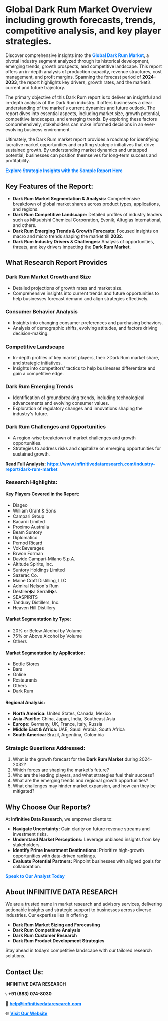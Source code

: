 <h1>Global Dark Rum Market Overview including growth forecasts, trends, competitive analysis, and key player strategies.</h1>
<p>
Discover comprehensive insights into the 
<a href="https://www.infinitivedataresearch.com/industry-report/dark-rum-market" rel="dofollow" style="color: #007BFF; text-decoration: none;"><strong>Global Dark Rum Market</strong></a>, a pivotal industry segment analyzed through its historical development, emerging trends, growth prospects, and competitive landscape. This report offers an in-depth analysis of production capacity, revenue structures, cost management, and profit margins. Spanning the forecast period of <strong>2024–2033</strong>, the report highlights key drivers, growth rates, and the market’s current and future trajectory.
</p>
<p>
The primary objective of this Dark Rum report is to deliver an insightful and in-depth analysis of the Dark Rum industry. It offers businesses a clear understanding of the market's current dynamics and future outlook. The report dives into essential aspects, including market size, growth potential, competitive landscapes, and emerging trends. By exploring these factors comprehensively, stakeholders can make informed decisions in an ever-evolving business environment.
</p>
<p>
Ultimately, the Dark Rum market report provides a roadmap for identifying lucrative market opportunities and crafting strategic initiatives that drive sustained growth. By understanding market dynamics and untapped potential, businesses can position themselves for long-term success and profitability.
</p>
<p>
<a href="https://www.infinitivedataresearch.com/request-sample/reportId=104388" style="color: #007BFF; text-decoration: none;"><strong>Explore Strategic Insights with the Sample Report Here</strong></a>
</p>

<h2>Key Features of the Report:</h2>
<ul>
<li><strong>Dark Rum Market Segmentation & Analysis:</strong> Comprehensive breakdown of global market shares across product types, applications, and regions.</li>
<li><strong>Dark Rum Competitive Landscape:</strong> Detailed profiles of industry leaders such as Mitsubishi Chemical Corporation, Evonik, Altuglas International, and others.</li>
<li><strong>Dark Rum Emerging Trends & Growth Forecasts:</strong> Focused insights on macro and micro trends shaping the market till <strong>2032</strong>.</li>
<li><strong>Dark Rum Industry Drivers & Challenges:</strong> Analysis of opportunities, threats, and key drivers impacting the <strong>Dark Rum Market</strong>.</li>
</ul>

<h2>What Research Report Provides</h2>
<h3>Dark Rum Market Growth and Size</h3>
<ul>
<li>Detailed projections of growth rates and market size.</li>
<li>Comprehensive insights into current trends and future opportunities to help businesses forecast demand and align strategies effectively.</li>
</ul>

<h3>Consumer Behavior Analysis</h3>
<ul>
<li>Insights into changing consumer preferences and purchasing behaviors.</li>
<li>Analysis of demographic shifts, evolving attitudes, and factors driving decision-making.</li>
</ul>

<h3>Competitive Landscape</h3>
<ul>
<li>In-depth profiles of key market players, their >Dark Rum market share, and strategic initiatives.</li>
<li>Insights into competitors' tactics to help businesses differentiate and gain a competitive edge.</li>
</ul>

<h3>Dark Rum Emerging Trends</h3>
<ul>
<li>Identification of groundbreaking trends, including technological advancements and evolving consumer values.</li>
<li>Exploration of regulatory changes and innovations shaping the industry's future.</li>
</ul>

<h3>Dark Rum Challenges and Opportunities</h3>
<ul>
<li>A region-wise breakdown of market challenges and growth opportunities.</li>
<li>Strategies to address risks and capitalize on emerging opportunities for sustained growth.</li>
</ul>
<p><strong>Read Full Analysis:</strong> <a href="https://www.infinitivedataresearch.com/industry-report/dark-rum-market" rel="dofollow" style="color: #007BFF; text-decoration: none;"><strong>https://www.infinitivedataresearch.com/industry-report/dark-rum-market</strong></a></p>
<h3>Research Highlights:</h3>
<h4>Key Players Covered in the Report:</h4>
<ul><li>Diageo</li><li>William Grant &amp; Sons</li><li>Campari Group</li><li>Bacardi Limited</li><li>Proximo Australia</li><li>Beam Suntory</li><li>Diplomatico</li><li>Pernod Ricard</li><li>Vok Beverages</li><li>Brwon Forman</li><li>Davide Campari-Milano S.p.A.</li><li>Altitude Spirits, Inc.</li><li>Suntory Holdings Limited</li><li>Sazerac Co.</li><li>Maine Craft Distilling, LLC</li><li>Admiral Nelson`s Rum</li><li>Destiler�a Serrall�s</li><li>SEASPIRITS</li><li>Tanduay Distillers, Inc.</li><li>Heaven Hill Distillery</li></ul>
<h4>Market Segmentation by Type:</h4>
<ul><li>20% or Below Alcohol by Volume</li><li>75% or Above Alcohol by Volume</li><li>Others</li></ul>
<h4>Market Segmentation by Application:</h4>
<ul><li>Bottle Stores</li><li>Bars</li><li>Online</li><li>Restaurants</li><li>Others</li><li>Dark Rum</li></ul>

<h4>Regional Analysis:</h4>
<ul>
<li><strong>North America:</strong> United States, Canada, Mexico</li>
<li><strong>Asia-Pacific:</strong> China, Japan, India, Southeast Asia</li>
<li><strong>Europe:</strong> Germany, UK, France, Italy, Russia</li>
<li><strong>Middle East & Africa:</strong> UAE, Saudi Arabia, South Africa</li>
<li><strong>South America:</strong> Brazil, Argentina, Colombia</li>
</ul>

<h3>Strategic Questions Addressed:</h3>
<ol>
<li>What is the growth forecast for the <strong>Dark Rum Market</strong> during 2024–2032?</li>
<li>Which forces are shaping the market's future?</li>
<li>Who are the leading players, and what strategies fuel their success?</li>
<li>What are the emerging trends and regional growth opportunities?</li>
<li>What challenges may hinder market expansion, and how can they be mitigated?</li>
</ol>

<h2>Why Choose Our Reports?</h2>
<p>At <strong>Infinitive Data Research</strong>, we empower clients to:</p>
<ul>
<li><strong>Navigate Uncertainty:</strong> Gain clarity on future revenue streams and investment risks.</li>
<li><strong>Understand Market Perceptions:</strong> Leverage unbiased insights from key stakeholders.</li>
<li><strong>Identify Prime Investment Destinations:</strong> Prioritize high-growth opportunities with data-driven rankings.</li>
<li><strong>Evaluate Potential Partners:</strong> Pinpoint businesses with aligned goals for collaboration.</li>
</ul>
<p><a href="https://www.infinitivedataresearch.com/industry-report/dark-rum-market" rel="dofollow" style="color: #007BFF; text-decoration: none;"><strong>Speak to Our Analyst Today</strong></a></p>

<h2>About INFINITIVE DATA RESEARCH</h2>
<p>We are a trusted name in market research and advisory services, delivering actionable insights and strategic support to businesses across diverse industries. Our expertise lies in offering:</p>
<ul>
<li><strong>Dark Rum Market Sizing and Forecasting</strong></li>
<li><strong>Dark Rum Competitive Analysis</strong></li>
<li><strong>Dark Rum Customer Research</strong></li>
<li><strong>Dark Rum Product Development Strategies</strong></li>
</ul>
<p>Stay ahead in today’s competitive landscape with our tailored research solutions.</p>

<h2>Contact Us:</h2>
<p><strong>INFINITIVE DATA RESEARCH</strong></p>
<p>📞 <strong>+91 (883) 074-8030</strong></p>
<p>📧 <strong><a href="mailto:help@infinitivedataresearch.com" style="color: #007BFF;">help@infinitivedataresearch.com</a></strong></p>
<p>🌐 <strong><a href="https://www.infinitivedataresearch.com" rel="dofollow" style="color: #007BFF;">Visit Our Website</a></strong></p>